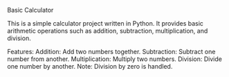 Basic Calculator

This is a simple calculator project written in Python. It provides basic arithmetic operations such as addition, subtraction, multiplication, and division.

Features:
Addition: Add two numbers together.
Subtraction: Subtract one number from another.
Multiplication: Multiply two numbers.
Division: Divide one number by another. Note: Division by zero is handled.
